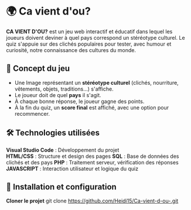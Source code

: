 # 🌍 Ca vient d'ou?
**CA VIENT D'OU?** est un jeu web interactif et éducatif dans lequel les joueurs doivent deviner à quel pays correspond un stéréotype culturel.
Le quiz s'appuie sur des clichés populaires pour tester, avec humour et curiosité, notre connaissance des cultures du monde.

## 🎯 Concept du jeu
- Une Image représentant un **stéréotype culturel** (clichés, nourriture, vêtements, objets, traditions…) s'affiche.
- Le joueur doit de quel **pays** il s'agit.
- À chaque bonne réponse, le joueur gagne des points.
- À la fin du quiz, un **score final** est affiché, avec une option pour recommencer.

## 🛠️ Technologies utilisées
**Visual Studio Code** : Développement du projet    
**HTML/CSS** : Structure et design des pages
**SQL** : Base de données des clichés et des pays
**PHP** : Traitement serveur, vérification des réponses
**JAVASCRIPT** : Interaction utilisateur et logique du quiz    

## 🚀 Installation et configuration
**Cloner le projet** 
git clone https://github.com/Heidi15/Ca-vient-d-ou-.git
